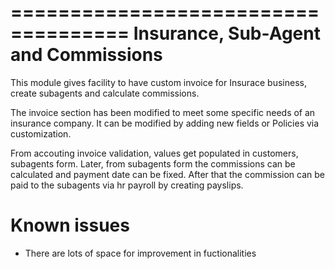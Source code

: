 ====================================
Insurance, Sub-Agent and Commissions
====================================

This module gives facility to have custom invoice for Insurace business, create subagents and 
calculate commissions.

The invoice section has been modified to meet some specific needs of an insurance company. It 
can be modified by adding new fields or Policies via customization.

From accouting invoice validation, values get populated in customers, subagents form. Later,
from subagents form the commissions can be calculated and payment date can be fixed. After that
the commission can be paid to the subagents via hr payroll by creating payslips.

Known issues
============
* There are lots of space for improvement in fuctionalities